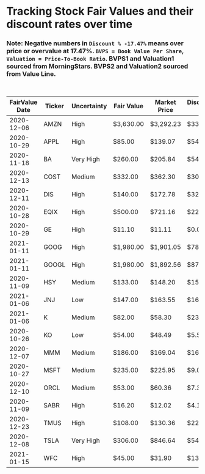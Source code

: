 # Tracking Stock Fair Values and their discount rates over time

### Note: Negative numbers in `Discount % -17.47%` means over price or overvalue at 17.47%. `BVPS = Book Value Per Share`, `Valuation = Price-To-Book Ratio`. BVPS1 and Valuation1 sourced from MorningStars. BVPS2 and Valuation2 sourced from Value Line.

<br>

| FairValue Date | Ticker | Uncertainty | Fair Value | Market Price | Discount $ | Discount % | BVPS1  | Valuation1 | BVPS2  | Valuation2 | Update    | Days |
|----------------|--------|-------------|------------|--------------|------------|------------|--------|------------|--------|------------|-----------|------|
| 2020-12-06     | AMZN   | High        | $3,630.00  | $3,292.23    | $337.77    | 9.30%      | 164.97 | 19.96      | 168.15 | 19.58      | 1/23/2021 | 48   |
| 2020-10-29     | APPL   | High        | $85.00     | $139.07      | $54.07     | -63.61%    | 3.88   | 35.84      | 5.05   | 27.54      | 1/23/2021 | 86   |
| 2020-11-18     | BA     | Very High   | $260.00    | $205.84      | $54.16     | 20.83%     | -20.94 | -9.83      | -23.00 | -8.95      | 1/23/2021 | 66   |
| 2020-12-13     | COST   | Medium      | $332.00    | $362.30      | $30.30     | -9.13%     | 33.55  | 10.80      | 41.75  | 8.68       | 1/23/2021 | 41   |
| 2020-12-11     | DIS    | High        | $140.00    | $172.78      | $32.78     | -23.41%    | 46.07  | 3.75       | 52.50  | 3.29       | 1/23/2021 | 43   |
| 2020-10-28     | EQIX   | High        | $500.00    | $721.16      | $221.16    | -44.23%    | 118.47 | 6.09       | 124.30 | 5.80       | 1/23/2021 | 87   |
| 2020-10-29     | GE     | High        | $11.10     | $11.11       | $0.01      | -0.09%     | 3.80   | 2.92       | 4.00   | 2.78       | 1/23/2021 | 86   |
| 2021-01-11     | GOOG   | High        | $1,980.00  | $1,901.05    | $78.95     | 3.99%      | 314.77 | 6.04       | 336.05 | 5.66       | 1/23/2021 | 12   |
| 2021-01-11     | GOOGL  | High        | $1,980.00  | $1,892.56    | $87.44     | 4.42%      | 314.77 | 6.01       | 336.05 | 5.63       | 1/23/2021 | 12   |
| 2020-11-09     | HSY    | Medium      | $133.00    | $148.20      | $15.20     | -11.43%    | 9.93   | 14.92      | 10.85  | 13.66      | 1/23/2021 | 75   |
| 2021-01-06     | JNJ    | Low         | $147.00    | $163.55      | $16.55     | -11.26%    | 24.49  | 6.68       | 25.85  | 6.33       | 1/23/2021 | 17   |
| 2021-01-06     | K      | Medium      | $82.00     | $58.30       | $23.70     | 28.90%     | 8.86   | 6.58       | 9.85   | 5.92       | 1/23/2021 | 17   |
| 2020-10-26     | KO     | Low         | $54.00     | $48.49       | $5.51      | 10.20%     | 4.33   | 11.20      | 4.75   | 10.21      | 1/23/2021 | 89   |
| 2020-12-07     | MMM    | Medium      | $186.00    | $169.04      | $16.96     | 9.12%      | 20.60  | 8.21       | 19.75  | 8.56       | 1/23/2021 | 47   |
| 2020-10-27     | MSFT   | Medium      | $235.00    | $225.95      | $9.05      | 3.85%      | 16.32  | 13.84      | 18.70  | 12.08      | 1/23/2021 | 88   |
| 2020-12-10     | ORCL   | Medium      | $53.00     | $60.36       | $7.36      | -13.89%    | 2.69   | 22.44      | 3.45   | 17.50      | 1/23/2021 | 44   |
| 2020-11-09     | SABR   | High        | $16.20     | $12.02       | $4.18      | 25.80%     | 1.99   | 6.04       | 1.95   | 6.16       | 1/23/2021 | 75   |
| 2020-12-23     | TMUS   | High        | $108.00    | $130.36      | $22.36     | -20.70%    | 51.96  | 2.51       | 53.25  | 2.45       | 1/23/2021 | 31   |
| 2020-12-08     | TSLA   | Very High   | $306.00    | $846.64      | $540.64    | -176.68%   | 16.91  | 50.07      | 17.35  | 48.80      | 1/23/2021 | 46   |
| 2021-01-15     | WFC    | High        | $45.00     | $31.90       | $13.10     | 29.11%     | 39.52  | 0.81       | 39.15  | 0.81       | 1/23/2021 | 8    |